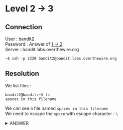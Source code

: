 # Level 2 → 3

## Connection

User : bandit2 <br />
Password : Answer of [1 → 2](1-2.md) <br />
Server : bandit.labs.overthewire.org

```console
~$ ssh -p 2220 bandit2@bandit.labs.overthewire.org
```

## Resolution

We list files :

```console
bandit2@bandit:~$ ls
spaces in this filename
```

We can see a file named `spaces in this filename` <br/>
We need to escape the `space` with escape character : `\`

<details><summary>ANSWER</summary>
<p>

Password for next level :

```console
bandit2@bandit:~$ cat spaces\ in\ this\ filename
UmHadQclWmgdLOKQ3YNgjWxGoRMb5luK

```

</p>
</details>
